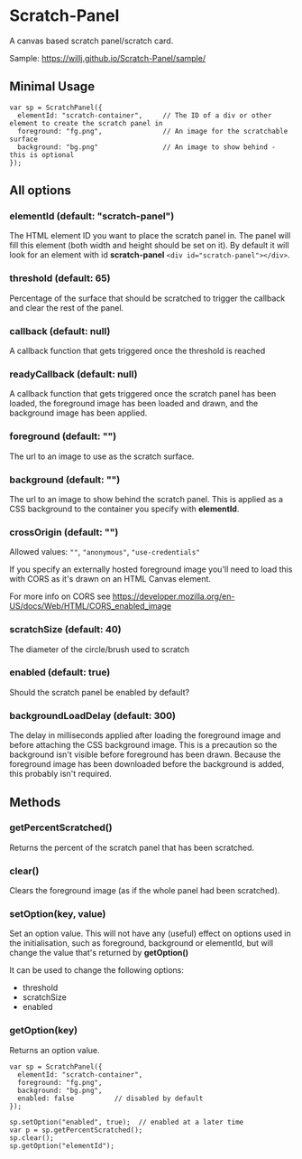 # Scratch-Panel
A canvas based scratch panel/scratch card.

Sample: https://willj.github.io/Scratch-Panel/sample/

## Minimal Usage

```
var sp = ScratchPanel({
  elementId: "scratch-container",     // The ID of a div or other element to create the scratch panel in
  foreground: "fg.png",               // An image for the scratchable surface
  background: "bg.png"                // An image to show behind - this is optional
});
```

## All options

### elementId (default: "scratch-panel")

The HTML element ID you want to place the scratch panel in. The panel will fill this element (both width and height should be set on it).
By default it will look for an element with id **scratch-panel** `<div id="scratch-panel"></div>`.

### threshold (default: 65)

Percentage of the surface that should be scratched to trigger the callback and clear the rest of the panel.

### callback (default: null)

A callback function that gets triggered once the threshold is reached

### readyCallback (default: null)

A callback function that gets triggered once the scratch panel has been loaded, the foreground image has been loaded and drawn, and the background image has been applied.

### foreground (default: "")

The url to an image to use as the scratch surface. 

### background (default: "")

The url to an image to show behind the scratch panel. This is applied as a CSS background to the container you specify with **elementId**.

### crossOrigin (default: "")
Allowed values: `""`, `"anonymous"`, `"use-credentials"`

If you specify an externally hosted foreground image you'll need to load this with CORS as it's drawn on an HTML Canvas element.

For more info on CORS see https://developer.mozilla.org/en-US/docs/Web/HTML/CORS_enabled_image

### scratchSize (default: 40)

The diameter of the circle/brush used to scratch

### enabled (default: true)

Should the scratch panel be enabled by default?

### backgroundLoadDelay (default: 300)

The delay in milliseconds applied after loading the foreground image and before attaching the CSS background image. This is a precaution so the background isn't visible before foreground has been drawn. Because the foreground image has been downloaded before the background is added, this probably isn't required.

## Methods

### getPercentScratched()

Returns the percent of the scratch panel that has been scratched.

### clear()

Clears the foreground image (as if the whole panel had been scratched).

### setOption(key, value)

Set an option value. This will not have any (useful) effect on options used in the initialisation, such as foreground, background or elementId, but will change the value that's returned by **getOption()**

It can be used to change the following options:
- threshold
- scratchSize
- enabled

### getOption(key)

Returns an option value.


```
var sp = ScratchPanel({
  elementId: "scratch-container", 
  foreground: "fg.png",              
  background: "bg.png",
  enabled: false          // disabled by default
});

sp.setOption("enabled", true);  // enabled at a later time
var p = sp.getPercentScratched();
sp.clear();
sp.getOption("elementId");
```
